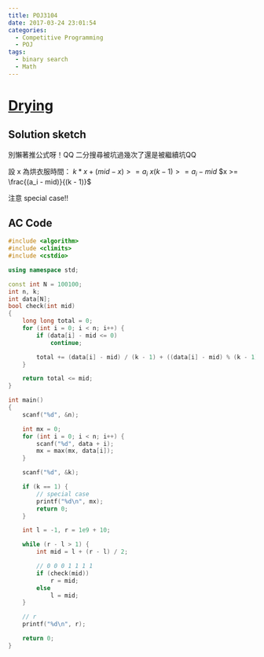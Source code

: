 ```yaml
---
title: POJ3104
date: 2017-03-24 23:01:54
categories:
  - Competitive Programming
  - POJ
tags:
  - binary search
  - Math
---
```


# [Drying](http://poj.org/problem?id=3104)

## Solution sketch

別懶著推公式呀！QQ 二分搜尋被坑過幾次了還是被繼續坑QQ

設 x 為烘衣服時間：
$k * x + (mid - x) >= a_i$
$x(k - 1) >= a_i - mid$
$x >= \frac{(a_i - mid)}{(k - 1)}$

注意 special case!!

<!-- more -->

## AC Code

```c++
#include <algorithm>
#include <climits>
#include <cstdio>

using namespace std;

const int N = 100100;
int n, k;
int data[N];
bool check(int mid)
{
    long long total = 0;
    for (int i = 0; i < n; i++) {
        if (data[i] - mid <= 0)
            continue;

        total += (data[i] - mid) / (k - 1) + ((data[i] - mid) % (k - 1) > 0);
    }

    return total <= mid;
}

int main()
{
    scanf("%d", &n);

    int mx = 0;
    for (int i = 0; i < n; i++) {
        scanf("%d", data + i);
        mx = max(mx, data[i]);
    }

    scanf("%d", &k);

    if (k == 1) {
        // special case
        printf("%d\n", mx);
        return 0;
    }

    int l = -1, r = 1e9 + 10;

    while (r - l > 1) {
        int mid = l + (r - l) / 2;

        // 0 0 0 1 1 1 1
        if (check(mid))
            r = mid;
        else
            l = mid;
    }

    // r
    printf("%d\n", r);

    return 0;
}

```
